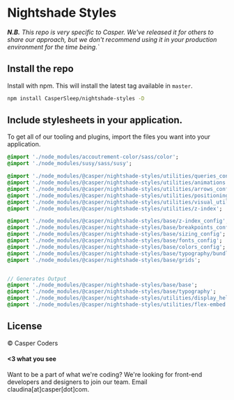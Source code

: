 # Nightshade Styles

_**N.B.** This repo is very specific to Casper. We've released it for others
to share our approach, but we don't recommend using it in your production
environment for the time being.`_

## Install the repo

Install with npm. This will install the latest tag available in `master`.

```bash
npm install CasperSleep/nightshade-styles -D
```

## Include stylesheets in your application. 

To get all of our tooling and plugins, import the files you want into your application. 

```sass
@import './node_modules/accoutrement-color/sass/color';
@import './node_modules/susy/sass/susy';

@import './node_modules/@casper/nightshade-styles/utilities/queries_config';
@import './node_modules/@casper/nightshade-styles/utilities/animations';
@import './node_modules/@casper/nightshade-styles/utilities/arrows_config';
@import './node_modules/@casper/nightshade-styles/utilities/positioning';
@import './node_modules/@casper/nightshade-styles/utilities/visual_utilities';
@import './node_modules/@casper/nightshade-styles/utilities/z-index';

@import './node_modules/@casper/nightshade-styles/base/z-index_config';
@import './node_modules/@casper/nightshade-styles/base/breakpoints_config';
@import './node_modules/@casper/nightshade-styles/base/sizing_config';
@import './node_modules/@casper/nightshade-styles/base/fonts_config';
@import './node_modules/@casper/nightshade-styles/base/colors_config';
@import './node_modules/@casper/nightshade-styles/base/typography/bundle';
@import './node_modules/@casper/nightshade-styles/base/grids';


// Generates Output
@import './node_modules/@casper/nightshade-styles/base/base';
@import './node_modules/@casper/nightshade-styles/base/typography';
@import './node_modules/@casper/nightshade-styles/utilities/display_helpers';
@import './node_modules/@casper/nightshade-styles/utilities/flex-embed';

```

## License

© Casper Coders

 
#### <3 what you see

Want to be a part of what we're coding? We're looking for front-end developers and designers to join our team. Email claudina[at]casper[dot]com. 
